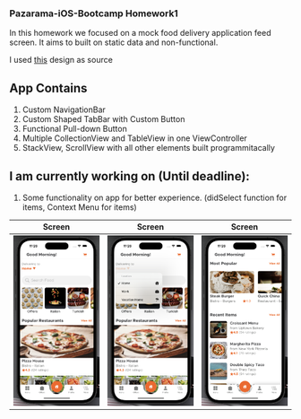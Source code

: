 ### Pazarama-iOS-Bootcamp Homework1
In this homework we focused on a mock food delivery application feed screen. It aims to built on static data and non-functional.

I used [this](https://www.behance.net/gallery/108639283/Meal-Monkey-Food-delivery-iOS-mobile-application) design as source
## App Contains
1. Custom NavigationBar
2. Custom Shaped TabBar with Custom Button
3. Functional Pull-down Button
4. Multiple CollectionView and TableView in one ViewController
5. StackView, ScrollView with all other elements built programmitacally

## I am currently working on (Until deadline):
1. Some functionality on app for better experience. (didSelect function for items, Context Menu for items)

| Screen | Screen | Screen |
| ------ | ------ | ------ |
| ![Screen](https://github.com/ekenozlu/Pazarama-iOS-Homeworks/blob/main/Homework1/GitImages/screen1.png "Screen") | ![Screen](https://github.com/ekenozlu/Pazarama-iOS-Homeworks/blob/main/Homework1/GitImages/screen2.png "Screen") | ![Screen](https://github.com/ekenozlu/Pazarama-iOS-Homeworks/blob/main/Homework1/GitImages/screen3.png "Screen") |
